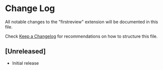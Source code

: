 # Change Log

All notable changes to the "firstreview" extension will be documented in this file.

Check [Keep a Changelog](http://keepachangelog.com/) for recommendations on how to structure this file.

## [Unreleased]

- Initial release